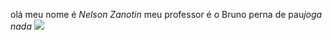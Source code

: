olá meu nome é *Nelson Zanotin* meu professor é o Bruno perna de pau*joga nada*
![](https://media.tenor.com/Uzt7bfVX9LkAAAAd/blocking-ball-international-olympic-committee250days.gif)

